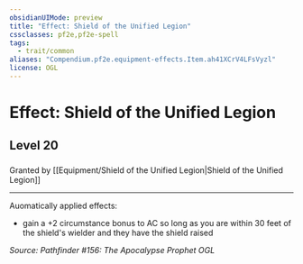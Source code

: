 ```yaml
---
obsidianUIMode: preview
title: "Effect: Shield of the Unified Legion"
cssclasses: pf2e,pf2e-spell
tags:
  - trait/common
aliases: "Compendium.pf2e.equipment-effects.Item.ah41XCrV4LFsVyzl"
license: OGL
---
```

# Effect: Shield of the Unified Legion
## Level 20
### 






Granted by [[Equipment/Shield of the Unified Legion|Shield of the Unified Legion]]

* * *

Auomatically applied effects:

*   gain a +2 circumstance bonus to AC so long as you are within 30 feet of the shield's wielder and they have the shield raised

*Source: Pathfinder #156: The Apocalypse Prophet*
*OGL*